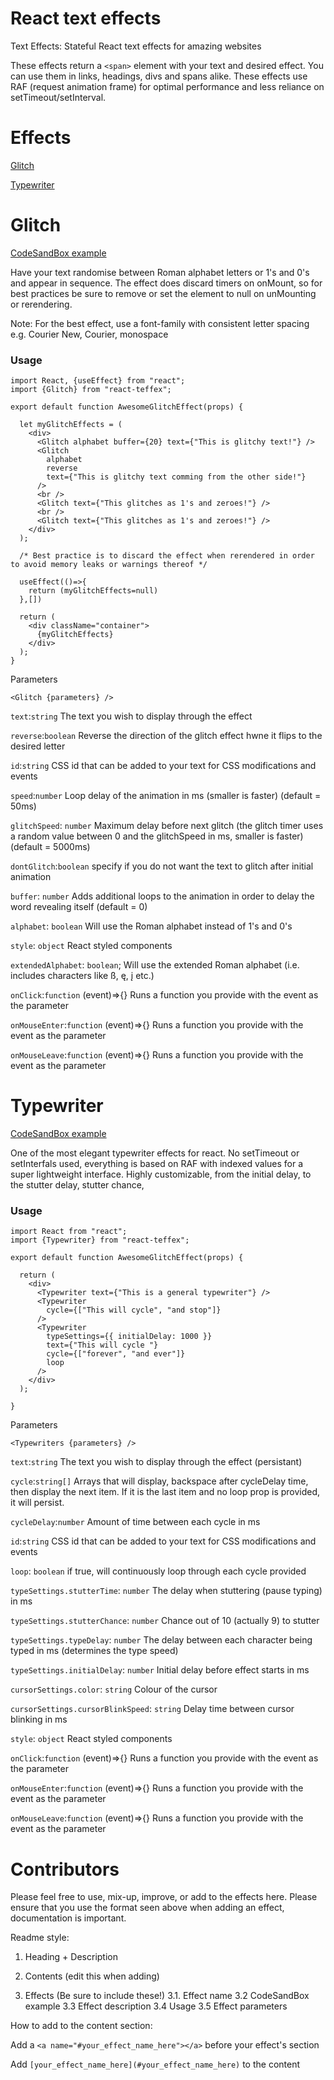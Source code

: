 # React text effects

Text Effects: Stateful React text effects for amazing websites

These effects return a `<span>` element with your text and desired effect. You can use them in links, headings, divs and spans alike. These effects use RAF (request animation frame) for optimal performance and less reliance on setTimeout/setInterval.

# Effects

[Glitch](#glitch)

[Typewriter](#typewriter)


<a name="glitch"></a>

# Glitch

[CodeSandBox example](https://codesandbox.io/s/react-teffex-example-c759r)

Have your text randomise between Roman alphabet letters or 1's and 0's and appear in sequence. The effect does discard timers on onMount, so for best practices be sure to remove or set the element to null on unMounting or rerendering.

Note: For the best effect, use a font-family with consistent letter spacing e.g. Courier New, Courier, monospace
### Usage


````
import React, {useEffect} from "react";
import {Glitch} from "react-teffex";

export default function AwesomeGlitchEffect(props) {

  let myGlitchEffects = (
    <div>
      <Glitch alphabet buffer={20} text={"This is glitchy text!"} />
      <Glitch
        alphabet
        reverse
        text={"This is glitchy text comming from the other side!"}
      />
      <br />
      <Glitch text={"This glitches as 1's and zeroes!"} />
      <br />
      <Glitch text={"This glitches as 1's and zeroes!"} />
    </div>
  );

  /* Best practice is to discard the effect when rerendered in order to avoid memory leaks or warnings thereof */

  useEffect(()=>{
    return (myGlitchEffects=null)
  },[])

  return (
    <div className="container">
      {myGlitchEffects}
    </div>
  );
}
````

Parameters

`<Glitch {parameters} />`

`text`:`string` The text you wish to display through the effect

`reverse`:`boolean` Reverse the direction of the glitch effect hwne it flips to the desired letter

`id`:`string` CSS id that can be added to your text for CSS modifications and events

`speed`:`number` Loop delay of the animation in ms (smaller is faster) (default = 50ms)

`glitchSpeed`: `number` Maximum delay before next glitch (the glitch timer uses a random value between 0 and the glitchSpeed in ms, smaller is faster) (default = 5000ms)

`dontGlitch`:`boolean` specify if you do not want the text to glitch after initial animation

`buffer`: `number` Adds additional loops to the animation in order to delay the word revealing itself (default = 0)
  
`alphabet`: `boolean` Will use the Roman alphabet instead of 1's and 0's

`style`: `object` React styled components

`extendedAlphabet`: `boolean`; Will use the extended Roman alphabet (i.e. includes characters like ß, ę, į etc.)

`onClick`:`function` (event)=>{} Runs a function you provide with the event as the parameter

`onMouseEnter`:`function` (event)=>{} Runs a function you provide with the event as the parameter

`onMouseLeave`:`function` (event)=>{} Runs a function you provide with the event as the parameter

<a name="typewriter"></a>

# Typewriter

[CodeSandBox example](https://codesandbox.io/s/react-teffex-typewriter-example-wx8ib)

One of the most elegant typewriter effects for react. No setTimeout or setInterfals used, everything is based on RAF with indexed values for a super lightweight interface. Highly customizable, from the initial delay, to the stutter delay, stutter chance,  

### Usage


````
import React from "react";
import {Typewriter} from "react-teffex";

export default function AwesomeGlitchEffect(props) {

  return (
    <div>
      <Typewriter text={"This is a general typewriter"} />
      <Typewriter
        cycle={["This will cycle", "and stop"]}
      />
      <Typewriter
        typeSettings={{ initialDelay: 1000 }}
        text={"This will cycle "}
        cycle={["forever", "and ever"]}
        loop
      />
    </div>
  );

}
````

Parameters

`<Typewriters {parameters} />`

`text`:`string` The text you wish to display through the effect (persistant)

`cycle`:`string[]` Arrays that will display, backspace after cycleDelay time, then display the next item. If it is the last item and no loop prop is provided, it will persist.

`cycleDelay`:`number` Amount of time between each cycle in ms

`id`:`string` CSS id that can be added to your text for CSS modifications and events

`loop`: `boolean` if true, will continuously loop through each cycle provided

`typeSettings.stutterTime`: `number` The delay when stuttering (pause typing) in ms

`typeSettings.stutterChance`: `number` Chance out of 10 (actually 9) to stutter

`typeSettings.typeDelay`: `number` The delay between each character being typed in ms (determines the type speed)

`typeSettings.initialDelay`: `number` Initial delay before effect starts in ms

`cursorSettings.color`: `string` Colour of the cursor

`cursorSettings.cursorBlinkSpeed`: `string` Delay time between cursor blinking in ms

`style`: `object` React styled components

`onClick`:`function` (event)=>{} Runs a function you provide with the event as the parameter

`onMouseEnter`:`function` (event)=>{} Runs a function you provide with the event as the parameter

`onMouseLeave`:`function` (event)=>{} Runs a function you provide with the event as the parameter

# Contributors

Please feel free to use, mix-up, improve, or add to the effects here. Please ensure that you use the format seen above when adding an effect, documentation is important.

Readme style:

1) Heading + Description

2) Contents (edit this when adding)

3) Effects (Be sure to include these!)
   3.1. Effect name
   3.2 CodeSandBox example
   3.3 Effect description
   3.4 Usage
   3.5 Effect parameters

How to add to the content section:

Add a `<a name="#your_effect_name_here"></a>` before your effect's section

Add `[your_effect_name_here](#your_effect_name_here)` to the content
